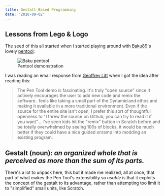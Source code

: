 ```yaml
---
title: Gestalt Based Programming
date: "2018-09-02"
---
```


## Lessons from Lego & Logo

The seed of this all started when I started playing around with [Baku89](https://twitter.com/_baku89)'s lovely [pentool](https://s.baku89.com/pentool/):

<figure>
    <img src="/assets/images/gestalt-based-programming/baku_pentool.gif" alt="Baku pentool">
    <figcaption>Pentool demonstration</figcaption>
</figure>

I was reading an email response from [Geoffrey Litt](http://geoffreylitt.com/) when I got the idea after reading this:

> The Pen Tool demo is fascinating. It's truly "open source" since it actively
> encourages the user to add new code and remix the software.. feels like
> taking a small part of the Dynamicland ethos and making it available in a
> more traditional environment. Even if the source for the entire site isn't
> open, I prefer this sort of thoughtful openness to "I threw the source on
> Github, you can try to read it if you want"...  I've seen kids hit the
> "remix" button in Scratch before and be totally overwhelmed by seeing 100s of
> blocks, it would be much better if they could have a nice guided onramp into
> modding an existing program.



## Gestalt (noun): _an organized whole that is perceived as more than the sum of its parts._

There's a lot to unpack here, this but it made me realized, all at once, that
part of what makes the Pen Tool's extensibility so _usable_ is that it exploits
the concept of the gestalt to its advantage, rather than attempting too limit
it to "simplified" small units, like Scratch.

<!-- <div style="background&#45;color: #DAD"> -->
<!-- <img src="/assets/images/favicon.png" alt=""> -->
<!-- <img src="/assets/images/favicon&#45;white.png" alt=""> -->
<!-- <img src="/assets/images/circles_teal.svg" alt=""> -->
<!-- </div> -->
